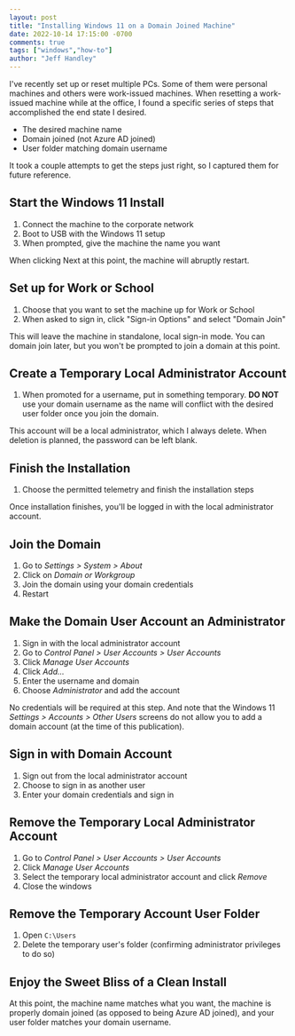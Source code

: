 ```yaml
---
layout: post
title: "Installing Windows 11 on a Domain Joined Machine"
date: 2022-10-14 17:15:00 -0700
comments: true
tags: ["windows","how-to"]
author: "Jeff Handley"
---
```


I've recently set up or reset multiple PCs. Some of them were personal machines and others were work-issued machines. When resetting a work-issued machine while at the office, I found a specific series of steps that accomplished the end state I desired.

- The desired machine name
- Domain joined (not Azure AD joined)
- User folder matching domain username

It took a couple attempts to get the steps just right, so I captured them for future reference.

## Start the Windows 11 Install

1. Connect the machine to the corporate network
2. Boot to USB with the Windows 11 setup
3. When prompted, give the machine the name you want

When clicking Next at this point, the machine will abruptly restart.

## Set up for Work or School

1. Choose that you want to set the machine up for Work or School
2. When asked to sign in, click "Sign-in Options" and select "Domain Join"

This will leave the machine in standalone, local sign-in mode. You can domain join later, but you won't be prompted to join a domain at this point.

## Create a Temporary Local Administrator Account

1. When promoted for a username, put in something temporary. **DO NOT** use your domain username as the name will conflict with the desired user folder once you join the domain.

This account will be a local administrator, which I always delete. When deletion is planned, the password can be left blank.

## Finish the Installation

1. Choose the permitted telemetry and finish the installation steps

Once installation finishes, you'll be logged in with the local administrator account.

## Join the Domain

1. Go to *Settings > System > About*
2. Click on *Domain or Workgroup*
3. Join the domain using your domain credentials
4. Restart

## Make the Domain User Account an Administrator

1. Sign in with the local administrator account
2. Go to *Control Panel > User Accounts > User Accounts*
3. Click *Manage User Accounts*
4. Click *Add...*
5. Enter the username and domain
6. Choose *Administrator* and add the account

No credentials will be required at this step. And note that the Windows 11 *Settings > Accounts > Other Users* screens do not allow you to add a domain account (at the time of this publication).

## Sign in with Domain Account

1. Sign out from the local administrator account
2. Choose to sign in as another user
3. Enter your domain credentials and sign in

## Remove the Temporary Local Administrator Account

1. Go to *Control Panel > User Accounts > User Accounts*
2. Click *Manage User Accounts*
3. Select the temporary local administrator account and click *Remove*
4. Close the windows

## Remove the Temporary Account User Folder

1. Open `C:\Users`
2. Delete the temporary user's folder (confirming administrator privileges to do so)

## Enjoy the Sweet Bliss of a Clean Install

At this point, the machine name matches what you want, the machine is properly domain joined (as opposed to being Azure AD joined), and your user folder matches your domain username.
